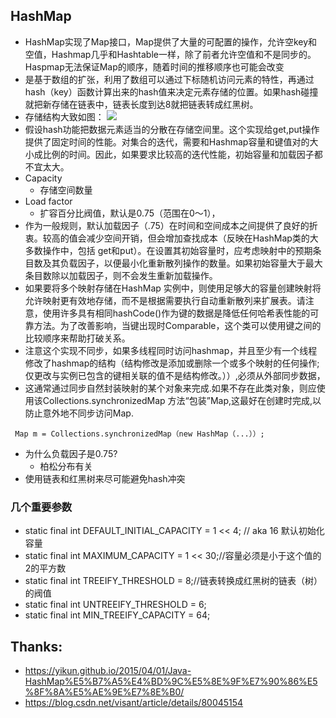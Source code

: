 ## HashMap

- HashMap实现了Map接口，Map提供了大量的可配置的操作，允许空key和空值，Hashmap几乎和Hashtable一样，除了前者允许空值和不是同步的。Haspmap无法保证Map的顺序，随着时间的推移顺序也可能会改变
- 是基于数组的扩张，利用了数组可以通过下标随机访问元素的特性，再通过hash（key）函数计算出来的hash值来决定元素存储的位置。如果hash碰撞就把新存储在链表中，链表长度到达8就把链表转成红黑树。
- 存储结构大致如图：
![](https://ss1.bdstatic.com/70cFvXSh_Q1YnxGkpoWK1HF6hhy/it/u=2752280655,620147884&fm=26&gp=0.jpg)
- 假设hash功能把数据元素适当的分散在存储空间里。这个实现给get,put操作提供了固定时间的性能。对集合的迭代，需要和Hashmap容量和键值对的大小成比例的时间。因此，如果要求比较高的迭代性能，初始容量和加载因子都不宜太大。
- Capacity
    - 存储空间数量
- Load factor
    - 扩容百分比阀值，默认是0.75（范围在0～1），
- 作为一般规则，默认加载因子（.75）在时间和空间成本之间提供了良好的折衷。较高的值会减少空间开销，但会增加查找成本（反映在HashMap类的大多数操作中，包括 get和put）。在设置其初始容量时，应考虑映射中的预期条目数及其负载因子，以便最小化重新散列操作的数量。如果初始容量大于最大条目数除以加载因子，则不会发生重新加载操作。
- 如果要将多个映射存储在HashMap 实例中，则使用足够大的容量创建映射将允许映射更有效地存储，而不是根据需要执行自动重新散列来扩展表。请注意，使用许多具有相同hashCode()作为键的数据是降低任何哈希表性能的可靠方法。为了改善影响，当键出现时Comparable，这个类可以使用键之间的比较顺序来帮助打破关系。
- 注意这个实现不同步，如果多线程同时访问hashmap，并且至少有一个线程修改了hashmap的结构（结构修改是添加或删除一个或多个映射的任何操作;仅更改与实例已包含的键相关联的值不是结构修改。））,必须从外部同步数据，
- 这通常通过同步自然封装映射的某个对象来完成.如果不存在此类对象，则应使用该Collections.synchronizedMap 方法“包装”Map,这最好在创建时完成,以防止意外地不同步访问Map.
```
 Map m = Collections.synchronizedMap（new HashMap（...））;
```
- 为什么负载因子是0.75?
    - 柏松分布有关
- 使用链表和红黑树来尽可能避免hash冲突
### 几个重要参数
- static final int DEFAULT_INITIAL_CAPACITY = 1 << 4; // aka 16 默认初始化容量
- static final int MAXIMUM_CAPACITY = 1 << 30;//容量必须是小于这个值的2的平方数
- static final int TREEIFY_THRESHOLD = 8;//链表转换成红黑树的链表（树）的阀值
- static final int UNTREEIFY_THRESHOLD = 6;
- static final int MIN_TREEIFY_CAPACITY = 64;


## Thanks:
- https://yikun.github.io/2015/04/01/Java-HashMap%E5%B7%A5%E4%BD%9C%E5%8E%9F%E7%90%86%E5%8F%8A%E5%AE%9E%E7%8E%B0/
- https://blog.csdn.net/visant/article/details/80045154